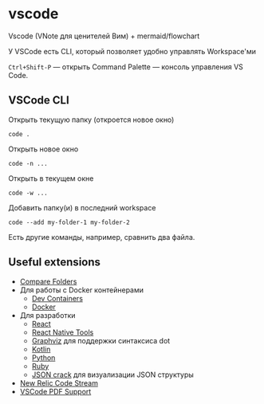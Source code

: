 # vscode

Vscode (VNote для ценителей Вим) + mermaid/flowchart

У VSCode есть CLI, который позволяет удобно управлять Workspace'ми

`Ctrl+Shift-P` — открыть Command Palette — консоль управления VS Code.

## VSCode CLI

Открыть текущую папку (откроется новое окно)

```
code .
```

Открыть новое окно

```
code -n ...
```

Открыть в текущем окне

```
code -w ...
```

Добавить папку(и) в последний workspace

```
code --add my-folder-1 my-folder-2
```

Есть другие команды, например, сравнить два файла.

## Useful extensions

* [Compare Folders](https://marketplace.visualstudio.com/items?itemName=moshfeu.compare-folders)
* Для работы с Docker контейнерами
  * [Dev Containers](https://marketplace.visualstudio.com/items?itemName=ms-vscode-remote.remote-containers)
  * [Docker](https://marketplace.visualstudio.com/items?itemName=ms-azuretools.vscode-docker)
* Для разработки
  * [React](https://marketplace.visualstudio.com/items?itemName=dsznajder.es7-react-js-snippets)
  * [React Native Tools](https://marketplace.visualstudio.com/items?itemName=msjsdiag.vscode-react-native)
  * [Graphviz](https://marketplace.visualstudio.com/items?itemName=joaompinto.vscode-graphviz) для поддержки синтаксиса dot
  * [Kotlin](https://marketplace.visualstudio.com/items?itemName=fwcd.kotlin)
  * [Python](https://marketplace.visualstudio.com/items?itemName=ms-python.python)
  * [Ruby](https://marketplace.visualstudio.com/items?itemName=rebornix.Ruby)
  * [JSON crack](https://marketplace.visualstudio.com/items?itemName=AykutSarac.jsoncrack-vscode) для визуализации JSON структуры
* [New Relic Code Stream](https://marketplace.visualstudio.com/items?itemName=CodeStream.codestream)
* [VSCode PDF Support](https://marketplace.visualstudio.com/items?itemName=tomoki1207.pdf)
